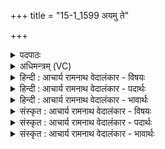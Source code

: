 +++
title = "15-1_1599 अयमु ते"

+++
<details><summary>पदपाठः</summary>

अ꣣य꣢म्। उ꣣। ते। स꣡म्। अ꣣तसि। कपो꣡तः꣢। इ꣣व। गर्भधि꣢म्। ग꣣र्भ। धि꣢म्। व꣡चः꣢꣯। तत्। चि꣣त्। नः। ओहसे। १५९९।
</details>

<details><summary>अधिमन्त्रम् (VC)</summary>

- इन्द्रः
- शुनःशेप  आजीगर्तिः
- गायत्री
- षड्जः
</details>

<details><summary>हिन्दी : आचार्य रामनाथ वेदालंकार - विषयः</summary>

प्रथम ऋचा पूर्वार्चिक में १८३ क्रमाङ्क पर परमेश्वर को सम्बोधित की गयी थी। यहाँ उपासक को सम्बोधन करते हैं।
</details>

<details><summary>हिन्दी : आचार्य रामनाथ वेदालंकार - पदार्थः</summary>

पदार्थान्वय -  हे उपासक ! (अयम् उ) यह इन्द्र नामक परमेश्वर (ते) तेरा ही है, जिसे तू (समतसि) भली-भाँति प्राप्त करता है। कैसे प्राप्त करता है ? (कपोतः इव) जैसे कबूतर (गर्भधिम्) नन्हे-नन्हे शिशुओं को धारण करनेवाले अपने घोंसले को प्राप्त करता है। (तत् चित्) इस (नः) हमारे (वचः) वचन पर, हे उपासक ! तू (ओहसे) विचार कर ॥१॥ यहाँ उपमालङ्कार है ॥१॥
</details>

<details><summary>हिन्दी : आचार्य रामनाथ वेदालंकार - भावार्थः</summary>

भावार्थ -  परमेश्वर के साथ अन्तरङ्ग सम्बन्ध स्थापित करके उपासक को परमेश्वर के गुण अपने में धारण करने का प्रयत्न करना चाहिए ॥१॥
</details>

<details><summary>संस्कृत : आचार्य रामनाथ वेदालंकार - विषयः</summary>

तत्र प्रथमा ऋक् पूर्वार्चिके १८३ क्रमाङ्के परमेश्वरं सम्बोधिता। अत्रोपासकः सम्बोध्यते।
</details>

<details><summary>संस्कृत : आचार्य रामनाथ वेदालंकार - पदार्थः</summary>

पदार्थान्वय -  हे उपासक ! (अयम् उ) अयमिन्द्रः परमेश्वरः किल (ते) तवैव वर्तते, यं त्वम् (समतसि) सम्यक् प्राप्नोषि। कथमिव ? (कपोतः इव) पारावतो यथा (गर्भधिम्) गर्भरूपाणाम् अल्पवयस्कानां शिशूनां धारकं स्वावासभूतं नीडं प्राप्नोति तद्वत्। (तत् चित्) तत् खलु (नः) अस्माकम् (वचः) वचनम्, हे उपासक ! त्वम् (ओहसे) वितर्कय, विचारय। [ऊह वितर्के, भ्वादिः। लेटि रूपम्] ॥१॥२ अत्रोपमालङ्कारः ॥१॥
</details>

<details><summary>संस्कृत : आचार्य रामनाथ वेदालंकार - भावार्थः</summary>

भावार्थ -  परमेश्वरेण सहान्तरङ्गं सम्बन्धं संस्थाप्योपासकेन परमेश्वरगुणान् स्वात्मानि धारयितुं प्रयतनीयम् ॥१॥
</details>